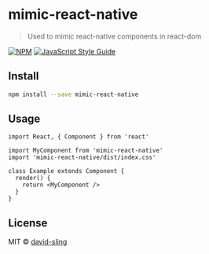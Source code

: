 # mimic-react-native

> Used to mimic react-native components in react-dom

[![NPM](https://img.shields.io/npm/v/mimic-react-native.svg)](https://www.npmjs.com/package/mimic-react-native) [![JavaScript Style Guide](https://img.shields.io/badge/code_style-standard-brightgreen.svg)](https://standardjs.com)

## Install

```bash
npm install --save mimic-react-native
```

## Usage

```tsx
import React, { Component } from 'react'

import MyComponent from 'mimic-react-native'
import 'mimic-react-native/dist/index.css'

class Example extends Component {
  render() {
    return <MyComponent />
  }
}
```

## License

MIT © [david-sling](https://github.com/david-sling)
